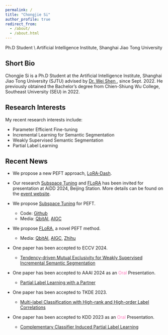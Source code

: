 ```yaml
---
permalink: /
title: "Chongjie Si"
author_profile: true
redirect_from: 
  - /about/
  - /about.html
---
```

Ph.D Student \\
Artificial Intelligence Institute, Shanghai Jiao Tong University

## Short Bio

Chongjie Si is a Ph.D Student at the Artificial Intelligence Institute, Shanghai Jiao Tong University (SJTU) advised by [Dr. Wei Shen <i class="fa-solid fa-arrow-up-right-from-square"></i>](https://shenwei1231.github.io), since Sept. 2022. He previously obtained the Bachelor’s degree from Chien-Shiung Wu College, Southeast University (SEU) in 2022.

## Research Interests

My recent research interests include:

- Parameter Efficient Fine-tuning
- Incremental Learning for Semantic Segmentation
- Weakly Supervised Semantic Segmentation
- Partial Label Learning

## Recent News

- We propose a new PEFT approach, [LoRA-Dash](https://arxiv.org/abs/2409.01035).

- Our research [Subspace Tuning](https://arxiv.org/abs/2407.05417) and [FLoRA](https://arxiv.org/abs/2405.14739) has been invited for presentation at AiDD 2024, Beijing Station. More details can be found on the [event website](https://www.aidd.vip/2024bj).

- We propose [Subspace Tuning](https://arxiv.org/abs/2407.05417) for PEFT.
  - Code: [Github](https://github.com/Chongjie-Si/Subspace-Tuning)
  - Media: [QbitAI](https://mp.weixin.qq.com/s/J_e_7svrpDuxxefes-s7Xw), [AIGC](https://mp.weixin.qq.com/s/F49cI9NQmDWvH-Zm0AtI-w)

- We propose [FLoRA](https://arxiv.org/abs/2405.14739), a novel PEFT method.
  - Media: [QbitAI](https://mp.weixin.qq.com/s/x2NID0EsUiNLC5RJ01s-wg), [AIGC](https://mp.weixin.qq.com/s/Pg8MevJN1DrVZvmbkNluFA), [Zhihu](https://zhuanlan.zhihu.com/p/705909337)

- One paper has been accepted to ECCV 2024.
  - [Tendency-driven Mutual Exclusivity for Weakly Supervised Incremental Semantic Segmentation](https://arxiv.org/abs/2404.11981)

- One paper has been accepted to AAAI 2024 as an <font color='#FF79BC'>Oral</font> Presentation.
  - [Partial Label Learning with a Partner](https://ojs.aaai.org/index.php/AAAI/article/view/29424)

- One paper has been accepted to TKDE 2023.
  - [Multi-label Classification with High-rank and High-order Label Correlations](https://ieeexplore.ieee.org/abstract/document/10310153)
  
- One paper has been accepted to KDD 2023 as an <font color='#FF79BC'>Oral</font> Presentation.
  - [Complementary Classifier Induced Partial Label Learning](https://dl.acm.org/doi/abs/10.1145/3580305.3599282)
  